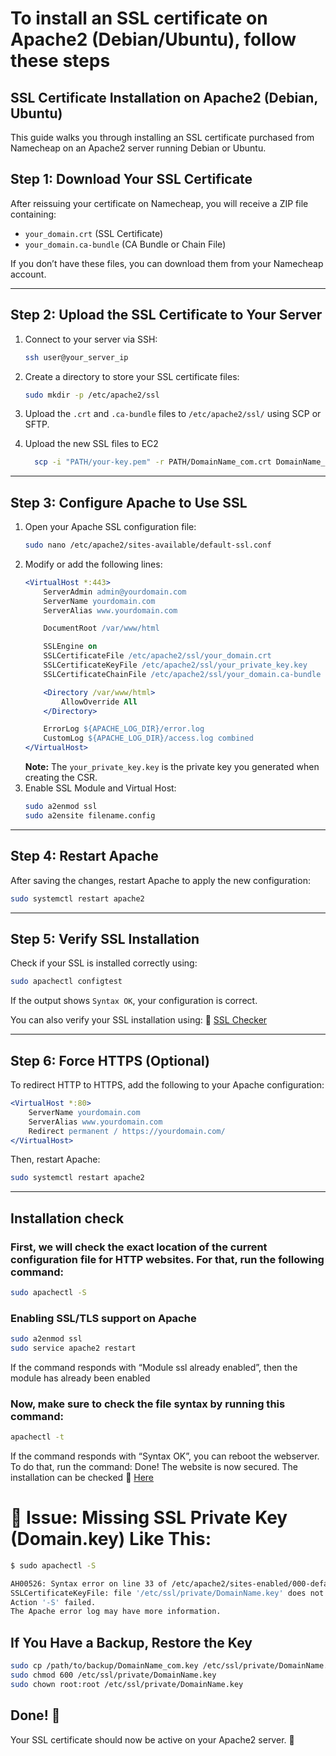 # To install an SSL certificate on Apache2 (Debian/Ubuntu), follow these steps

## SSL Certificate Installation on Apache2 (Debian, Ubuntu)

This guide walks you through installing an SSL certificate purchased from Namecheap on an Apache2 server running Debian or Ubuntu.

## **Step 1: Download Your SSL Certificate**
After reissuing your certificate on Namecheap, you will receive a ZIP file containing:
- `your_domain.crt` (SSL Certificate)
- `your_domain.ca-bundle` (CA Bundle or Chain File)

If you don’t have these files, you can download them from your Namecheap account.

---

## **Step 2: Upload the SSL Certificate to Your Server**
1. Connect to your server via SSH:
   ```bash
   ssh user@your_server_ip
   ```
2. Create a directory to store your SSL certificate files:
   ```bash
   sudo mkdir -p /etc/apache2/ssl
   ```
3. Upload the `.crt` and `.ca-bundle` files to `/etc/apache2/ssl/` using SCP or SFTP.
4. Upload the new SSL files to EC2
   
   ```bash
     scp -i "PATH/your-key.pem" -r PATH/DomainName_com.crt DomainName_com.ca-bundle DomainName_com.key ec2-user@your-server-ip:/etc/ssl/certs/
   ```

---

## **Step 3: Configure Apache to Use SSL**

1. Open your Apache SSL configuration file:
   ```bash
   sudo nano /etc/apache2/sites-available/default-ssl.conf
   ```
2. Modify or add the following lines:
   ```apache
   <VirtualHost *:443>
       ServerAdmin admin@yourdomain.com
       ServerName yourdomain.com
       ServerAlias www.yourdomain.com

       DocumentRoot /var/www/html

       SSLEngine on
       SSLCertificateFile /etc/apache2/ssl/your_domain.crt
       SSLCertificateKeyFile /etc/apache2/ssl/your_private_key.key
       SSLCertificateChainFile /etc/apache2/ssl/your_domain.ca-bundle

       <Directory /var/www/html>
           AllowOverride All
       </Directory>

       ErrorLog ${APACHE_LOG_DIR}/error.log
       CustomLog ${APACHE_LOG_DIR}/access.log combined
   </VirtualHost>
   ```
   **Note:** The `your_private_key.key` is the private key you generated when creating the CSR.
3. Enable SSL Module and Virtual Host:
   ```bash
   sudo a2enmod ssl
   sudo a2ensite filename.config
   ```
---

## **Step 4: Restart Apache**
After saving the changes, restart Apache to apply the new configuration:
```bash
sudo systemctl restart apache2
```

---

## **Step 5: Verify SSL Installation**
Check if your SSL is installed correctly using:
```bash
sudo apachectl configtest
```
If the output shows `Syntax OK`, your configuration is correct.

You can also verify your SSL installation using:
🔗 [SSL Checker](https://www.sslshopper.com/ssl-checker.html)

---

## **Step 6: Force HTTPS (Optional)**
To redirect HTTP to HTTPS, add the following to your Apache configuration:
```apache
<VirtualHost *:80>
    ServerName yourdomain.com
    ServerAlias www.yourdomain.com
    Redirect permanent / https://yourdomain.com/
</VirtualHost>
```
Then, restart Apache:
```bash
sudo systemctl restart apache2
```

---

## Installation check

### First, we will check the exact location of the current configuration file for HTTP websites. For that, run the following command:
```bash
sudo apachectl -S
```

### Enabling SSL/TLS support on Apache
```bash
sudo a2enmod ssl
sudo service apache2 restart
```
If the command responds with “Module ssl already enabled”, then the module has already been enabled

### Now, make sure to check the file syntax by running this command:
```bash
apachectl -t
```
If the command responds with “Syntax OK”, you can reboot the webserver. To do that, run the command:
Done! The website is now secured. The installation can be checked 🔗 [Here](https://decoder.link/sslchecker/)

# 🔴  Issue: Missing SSL Private Key (Domain.key) Like This:
```bash
$ sudo apachectl -S 

AH00526: Syntax error on line 33 of /etc/apache2/sites-enabled/000-default.conf:
SSLCertificateKeyFile: file '/etc/ssl/private/DomainName.key' does not exist or is empty
Action '-S' failed.
The Apache error log may have more information.
```
## If You Have a Backup, Restore the Key
```bash
sudo cp /path/to/backup/DomainName_com.key /etc/ssl/private/DomainName.key
sudo chmod 600 /etc/ssl/private/DomainName.key
sudo chown root:root /etc/ssl/private/DomainName.key

```


## **Done!** 🎉  
Your SSL certificate should now be active on your Apache2 server. 🚀
